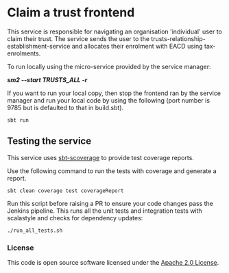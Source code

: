 # Claim a trust frontend

This service is responsible for navigating an organisation 'individual' user to claim their trust.
The service sends the user to the trusts-relationship-establishment-service and allocates their enrolment with EACD using tax-enrolments.

To run locally using the micro-service provided by the service manager:

***sm2 --start TRUSTS_ALL -r***

If you want to run your local copy, then stop the frontend ran by the service manager and run your local code by using the following (port number is 9785 but is defaulted to that in build.sbt).

`sbt run`

## Testing the service

This service uses [sbt-scoverage](https://github.com/scoverage/sbt-scoverage) to
provide test coverage reports.

Use the following command to run the tests with coverage and generate a report.
```
sbt clean coverage test coverageReport
```

Run this script before raising a PR to ensure your code changes pass the Jenkins pipeline. This runs all the unit tests and integration tests with scalastyle and checks for dependency updates:

`./run_all_tests.sh`

### License

This code is open source software licensed under the [Apache 2.0 License]("http://www.apache.org/licenses/LICENSE-2.0.html").
